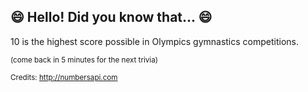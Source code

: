 ## 😄 Hello! Did you know that... 😄
10 is the highest score possible in Olympics gymnastics competitions.

<sup>(come back in 5 minutes for the next trivia)</sup>


<sup>Credits: http://numbersapi.com</sup>

